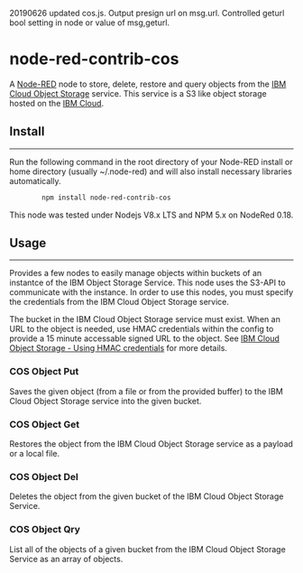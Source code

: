 20190626 updated cos.js. Output presign url on msg.url. Controlled geturl bool setting in node or value of msg,geturl.

# node-red-contrib-cos

A <a href="http://nodered.org" target="_new">Node-RED</a> node to store, delete, restore and query objects from the
<a href="https://console.bluemix.net/docs/services/cloud-object-storage/about-cos.html#about-ibm-cloud-object-storage" target="_new">IBM Cloud Object Storage</a> service. This service is a S3 like object storage hosted on the <a href="https://console.bluemix.net" target="_new">IBM Cloud</a>. 

## Install
-----

Run the following command in the root directory of your Node-RED install or home directory (usually ~/.node-red) and will also install necessary libraries automatically.
```sh
        npm install node-red-contrib-cos
```
This node was tested under Nodejs V8.x LTS and NPM 5.x on NodeRed 0.18.

## Usage
-----

Provides a few nodes to easily manage objects within buckets of an instantce of the IBM Object Storage Service. This node uses the S3-API to communicate with the instance. 
In order to use this nodes, you must specify the credentials from the IBM Cloud Object Storage service. 

The bucket in the IBM Cloud Object Storage service must exist. When an URL to the object is needed, use HMAC credentials within the config to provide a 15 minute accessable signed URL to the object. See <a href="https://console.bluemix.net/docs/services/cloud-object-storage/hmac/credentials.html#using-hmac-credentials" target="_new">IBM Cloud Object Storage - Using HMAC credentials</a> for more details.

### COS Object Put

Saves the given object (from a file or from the provided buffer) to the IBM Cloud Object Storage service into the given bucket.

### COS Object Get

Restores the object from the IBM Cloud Object Storage service as a payload or a local file.

### COS Object Del

Deletes the object from the given bucket of the IBM Cloud Object Storage Service.

### COS Object Qry

List all of the objects of a given bucket from the IBM Cloud Object Storage Service as an array of objects.
